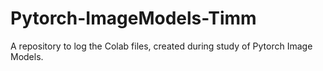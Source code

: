 # Pytorch-ImageModels-Timm
A repository to log the Colab files, created during study of Pytorch Image Models.
